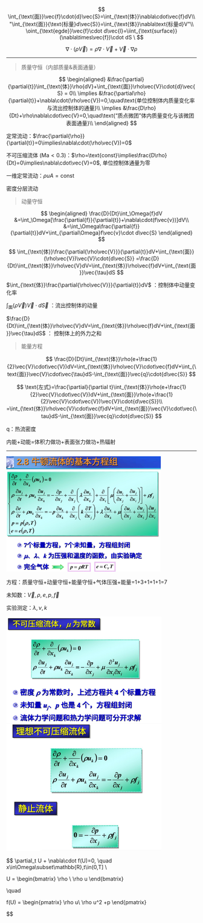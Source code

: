 $$
\int_{\text{面}}\vec{f}\cdot{d}\vec{S}=\int_{\text{体}}\nabla\cdot\vec{f}dV\\
"\int_{\text{面}}{\text{标量}d\vec{S}}=\int_{\text{体}}\nabla\text{标量d}V"\\
\oint_{\text{egde}}\vec{f}\cdot d\vec{l}=\iint_{\text{surface}}(\nabla\times\vec{f})\cdot dS
\
$$

$$
\nabla\cdot(\rho\vec{V})=\rho\nabla\cdot\vec{V}+\vec{V}\cdot\nabla\rho
$$

---

> 质量守恒（内部质量&表面通量）

$$
\begin{aligned}
&\frac{\partial}{\partial{t}}\int_{\text{体}}\rho{dV}+\int_{\text{面}}\rho\vec{V}\cdot{d}\vec{S} = 0\\
\implies
&\frac{\partial\rho}{\partial{t}}+\nabla\cdot(\rho\vec{V})=0,\quad\text{单位控制体内质量变化率与流出控制体的通量}\\
\implies
&\frac{D\rho}{Dt}+\rho\nabla\cdot\vec{V}=0,\quad\text{“质点微团”体内质量变化与该微团表面通量}\\
\end{aligned}
$$

定常流动：$\frac{\partial{\rho}}{\partial{t}}=0\implies\nabla\cdot(\rho\vec{V})=0$

不可压缩流体 $(\text{Ma}\lt{0.3})$：$\rho=\text{const}\implies\frac{D\rho}{Dt}=0\implies\nabla\cdot\vec{V}=0$, 单位控制体通量为零

一维定常流动：$\rho{uA}=\text{const}$

密度分层流动

> 动量守恒

$$
\begin{aligned}
\frac{D}{Dt}\int_\Omega{f}dV
&=\int_\Omega[\frac{\partial{f}}{\partial{t}}+\nabla\cdot(f\vec{v})]dV\\
&=\int_\Omega\frac{\partial{f}}{\partial{t}}dV+\int_{\partial\Omega}f\vec{v}\cdot d\vec{S}
\end{aligned}
$$

$$
\int_{\text{体}}\frac{\partial{\rho\vec{V}}}{\partial{t}}dV+\int_{\text{面}}(\rho\vec{V})\vec{V}\cdot{d\vec{S}}
=\frac{D}{Dt}\int_{\text{体}}\rho\vec{V}dV=\int_{\text{体}}\rho\vec{f}dV+\int_{\text{面}}\vec{\tau}dS
$$

$\int_{\text{体}}\frac{\partial{\rho\vec{V}}}{\partial{t}}dV$ ：控制体中动量变化率

$\int_{\text{面}}(\rho\vec{V})\vec{V}\cdot{d\vec{S}}$ ：流出控制体的动量

$\frac{D}{Dt}\int_{\text{体}}\rho\vec{V}dV=\int_{\text{体}}\rho\vec{f}dV+\int_{\text{面}}\vec{\tau}dS$ ： 控制体上的外力之和

> 能量方程

$$
\frac{D}{Dt}\int_{\text{体}}\rho(e+\frac{1}{2}\vec{V}\cdot\vec{V})dV=\int_{\text{体}}\rho\vec{V}\cdot\vec{f}dV+\int_{\text{面}}\vec{V}\cdot\vec{\tau}dS-\int_{\text{面}}\vec{q}\cdot{d\vec{S}}
$$

$$
\text{左式}=\frac{\partial}{\partial t}\int_{\text{体}}\rho(e+\frac{1}{2}\vec{V}\cdot\vec{V})dV+\int_{\text{面}}\rho(e+\frac{1}{2}\vec{V}\cdot\vec{V})\vec{V}\cdot{d\vec{S}}\\
=\int_{\text{体}}\rho\vec{V}\cdot\vec{f}dV+\int_{\text{面}}\vec{V}\cdot\vec{\tau}dS-\int_{\text{面}}\vec{q}\cdot{d\vec{S}}
$$

q：热流密度

内能+动能=体积力做功+表面张力做功+热辐射

---

<img src="pics/newton_fluid_equation.jpg" style="zoom:40%;" />

方程：质量守恒+动量守恒+能量守恒+气体压强+能量=1+3+1+1+1=7

未知数：$\vec{V}, \rho, e, p, \vec{f}$ 

实验测定：$\lambda, \nu, k$

<img src="pics/incompressible_fluid_equation.jpg" style="zoom:40%;" />

<img src="pics/some_fluid_equation.jpg" style="zoom:40%;" />




$$
\partial_t U + \nabla\cdot f(U)=0, \quad  x\in\Omega\subset\mathbb{R},t\in(0,T] \\

U = \begin{bmatrix}
\rho \\
\rho u
\end{bmatrix}

\quad

f(U) = \begin{pmatrix}
\rho u\\
\rho u^2 +p 
\end{pmatrix}

$$

